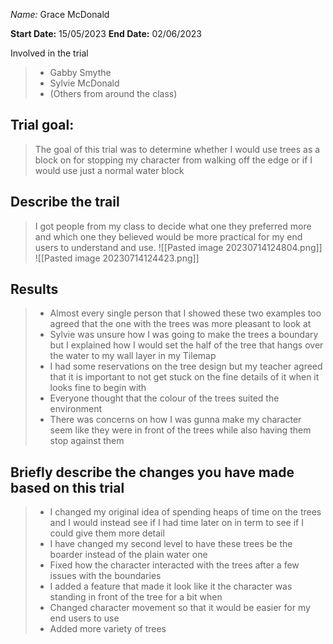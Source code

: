 _Name:_ Grace McDonald

**Start Date:**
15/05/2023
**End Date:**
02/06/2023

Involved in the trial
>- Gabby Smythe
>- Sylvie McDonald
>- (Others from around the class)

## Trial goal:
>The goal of this trial was to determine whether I would use trees as a block on for stopping my character from walking off the edge or if I would use just a normal water block

## Describe the trail
>I got people from my class to decide what one they preferred more  and which one they believed would be more practical for my end users to understand and use.
![[Pasted image 20230714124804.png]]
![[Pasted image 20230714124423.png]]

## Results
> - Almost every single person that I showed these two examples too agreed that the one with the trees was more pleasant to look at 
> - Sylvie was unsure how I was going to make the trees a boundary but I explained how I would set the half of the tree that hangs over the water to my wall layer in my Tilemap
> - I had some reservations on the tree design but my teacher agreed that it is important to not get stuck on the fine details of it when it looks fine to begin with
> - Everyone thought that the colour of the trees suited the environment
> - There was concerns on how I was gunna make my character seem like they were in front of the trees while also having them stop against them

## Briefly describe the changes you have made based on this trial
> - I changed my original idea of spending heaps of time on the trees and I would instead see if I had time later on in term to see if I could give them more detail  
> - I have changed my second level to have these trees be the boarder instead of the plain water one
> - Fixed how the character interacted with the trees after a few issues with the boundaries
> - I added a feature that made it look like it the character was standing in front of the tree for a bit when
> - Changed character movement so that it would be easier for my end users to use
> - Added more variety of trees 